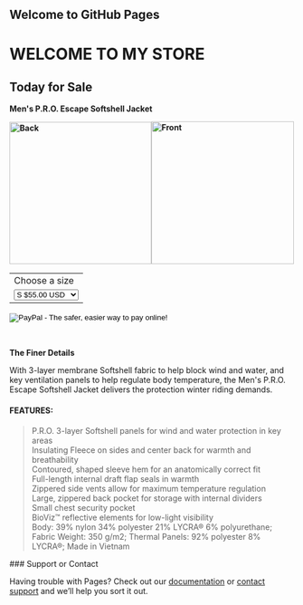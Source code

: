 ## Welcome to GitHub Pages

<div>
<h1><strong>WELCOME TO MY STORE</strong></h1>
</div>
<div>
<h2><strong>Today for Sale</strong></h2>
</div>
<div>
<p><strong>Men's P.R.O. Escape Softshell Jacket</strong></p>
</div>
<div>
<p><strong><img src="http://www.pearlizumi.com/medias/111317075FH-media-pearlizumi-sku-images-sku-images-back-11131707-5FH-BACK-Pearl-Izumi-Cycling-Mens-PRO-Escape-Softshell-Jacket-v1-m56577569831059953.png-540x540?context=bWFzdGVyfHJvb3R8MTcwMTcyfGltYWdlL3BuZ3xoNmMvaDRmLzg4NTM5MjU4MjI0OTQucG5nfGM5NjBlMjNhNzY4MzE1ZWM4YTVkMzUxZWY5MDc2MGJlZDUxNjc1OWRiN2FkM2U5MzE0YTI2MDk4NmRhZTYxOTE" alt="Back" width="251" height="251" /><img src="http://www.pearlizumi.com/medias/111316055FH-media-pearlizumi-sku-images-sku-images-front-11131605-5FH-Mens-PRO-Escape-Softshell-Jacket-v1-m56577569831033822.png-540x540?context=bWFzdGVyfHJvb3R8MTU1NTkxfGltYWdlL3BuZ3xoZWYvaDFlLzg4MzIzNDQxOTUxMDIucG5nfGM1ODNiMjA5N2I5ZGJlOGNmYjZjZmFkYmNmNWZlOGFkOGJiMjNiMDRmMzNhYjkzNmNmNjdjZDJlNTYwODE5NDk" alt="Front" width="252" height="252" /></strong></p>
</div>
<div><form action="https://www.paypal.com/cgi-bin/webscr" method="post" target="_top"><input name="cmd" type="hidden" value="_s-xclick" /> <input name="hosted_button_id" type="hidden" value="USPBXC7VTQGGE" />
<table>
<tbody>
<tr>
<td><input name="on0" type="hidden" value="Choose a size" />Choose a size</td>
</tr>
<tr>
<td><select name="os0">
<option value="S">S $55.00 USD</option>
<option value="M">M $88.00 USD</option>
<option value="L">L $188.00 USD</option>
</select></td>
</tr>
</tbody>
</table>
<input name="currency_code" type="hidden" value="USD" /> <input alt="PayPal - The safer, easier way to pay online!" name="submit" src="https://www.paypalobjects.com/en_US/i/btn/btn_buynowCC_LG.gif" type="image" /> <img src="https://www.paypalobjects.com/en_US/i/scr/pixel.gif" alt="" width="1" height="1" border="0" /></form></div>
<div>&nbsp;</div>
<div>
<p><strong>The Finer Details</strong></p>
</div>
<div>
<p>With 3-layer membrane Softshell fabric to help block wind and water, and key ventilation panels to help regulate body temperature, the Men's P.R.O. Escape Softshell Jacket delivers the protection winter riding demands.</p>
</div>
<div>
<h4><strong>FEATURES:</strong></h4>
</div>
<div>
<blockquote>P.R.O. 3-layer Softshell panels for wind and water protection in key areas<br />Insulating Fleece on sides and center back for warmth and breathability<br />Contoured, shaped sleeve hem for an anatomically correct fit<br />Full-length internal draft flap seals in warmth<br />Zippered side vents allow for maximum temperature regulation<br />Large, zippered back pocket for storage with internal dividers<br />Small chest security pocket<br />BioViz&trade; reflective elements for low-light visibility<br />Body: 39% nylon 34% polyester 21% LYCRA&reg; 6% polyurethane; Fabric Weight: 350 g/m2; Thermal Panels: 92% polyester 8% LYCRA&reg;; Made in Vietnam</blockquote>
</div>
### Support or Contact

Having trouble with Pages? Check out our [documentation](https://help.github.com/categories/github-pages-basics/) or [contact support](https://github.com/contact) and we’ll help you sort it out.
